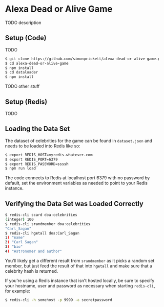 # Alexa Dead or Alive Game

TODO description

## Setup (Code)

TODO

```bash
$ git clone https://github.com/simonprickett/alexa-dead-or-alive-game.git
$ cd alexa-dead-or-alive-game
$ npm install
$ cd dataloader
$ npm install
```

TODO other stuff

## Setup (Redis)

TODO

## Loading the Data Set

The dataset of celebrities for the game can be found in `dataset.json` and needs to be loaded into Redis like so:

```bash
$ export REDIS_HOST=myredis.whatever.com
$ export REDIS_PORT=6379
$ export REDIS_PASSWORD=ssssh
$ npm run load
```

The code connects to Redis at localhost port 6379 with no password by default, set the environment variables as needed to point to your Redis instance.

## Verifying the Data Set was Loaded Correctly

```bash
$ redis-cli scard doa:celebrities
(integer) 100
$ redis-cli srandmember doa:celebrities
"Carl_Sagan"
$ redis-cli hgetall doa:Carl_Sagan
1) "name"
2) "Carl Sagan"
3) "bio"
4) "Astronomer and author"
```

You'll likely get a different result from `srandmember` as it picks a random set member, but just feed the result of that into `hgetall` and make sure that a celebrity hash is returned.

If you're using a Redis instance that isn't hosted locally, be sure to specify your hostname, user and password as necessary when starting `redis-cli`, for example:

```bash
$ redis-cli -h somehost -p 9999 -a secretpassword
```